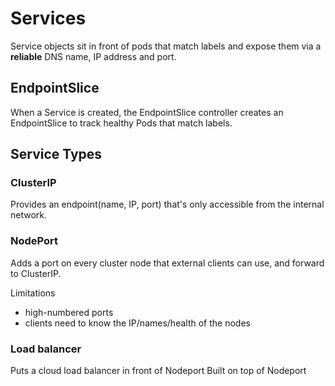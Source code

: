 # Services

Service objects sit in front of pods that match labels and expose them via a **reliable** DNS name, IP address and port.

## EndpointSlice

When a Service is created, the EndpointSlice controller creates an EndpointSlice to track healthy Pods that match labels.

## Service Types

### ClusterIP
Provides an endpoint(name, IP, port) that's only accessible from the internal network.

### NodePort
Adds a port on every cluster node that external clients can use, and forward to ClusterIP.

Limitations
- high-numbered ports
- clients need to know the IP/names/health of the nodes

### Load balancer
Puts a cloud load balancer in front of Nodeport
Built on top of Nodeport
